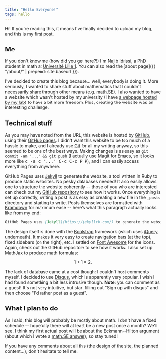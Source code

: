 ```yaml
---
title: "Hello Everyone!"
tags: hello
---
```


Hi! If you're reading this, it means I've finally decided to upload my blog, and this is my first post.

## Me

If you don't know me (how did you get here?!) I'm Najib Idrissi, a PhD student in math at [Université Lille 1](http://www.univ-lille1.fr). You can also read the [about page]({{ "/about/" | prepend: site.baseurl }}).

I've decided to create this blog because... well, everybody is doing it. More seriously, I wanted to share stuff about mathematics that I couldn't necessarily share through other means (e.g. [math.SE](http://math.stackexchange.com)). I also wanted to have a website which wasn't hosted by my university (I have [a webpage hosted by my lab](http://math.univ-lille1.fr/~idrissi/)) to have a bit more freedom. Plus, creating the website was an interesting challenge.

## Technical stuff

As you may have noted from the URL, this website is hosted by [<i class="fa fa-github"></i> GitHub](https://github.com), using their [GitHub pages](https://pages.github.com). I didn't want this website to be too much of a hassle to make, and I already use [<i class="fa fa-git"></i> Git](https://git-scm.com/) for all my writing anyway, so this seemed to be one of the best ways. Making changes is as easy as `git commit -am '...' && git push` (I actually use [Magit](http://magit.vc/) for Emacs, so it looks more like <kbd>c -a c '...' C-c C-c P P</kbd>), and I can easily access everything from anywhere.

GitHub Pages uses [Jekyll](https://jekyllrb.com/) to generate the website, a tool written in Ruby to produce static websites. No pesky databases needed! It also easily allows one to structure the website coherently -- those of you who are interested can check out my [GitHub repository](https://github.com/nidrissi/nidrissi.github.io) to see how it works. Once everything is set up correctly, writing a post is as easy as creating a new file in the `_posts` directory and starting to write. Posts themselves are formatted with [Kramdown](http://kramdown.gettalong.org/) for maximum ease -- here's what this paragraph actually looks like from my end:

~~~ markdown
GitHub Pages uses [Jekyll](https://jekyllrb.com/) to generate the website, a tool written in Ruby to produce static websites. No pesky databases needed! It also easily allows one to structure the website coherently -- those of you who are interested can check out my [GitHub repository](https://github.com/nidrissi/nidrissi.github.io) to see how it works. Once everything is set up correctly, writing a post is as easy as creating a new file in the `_posts` directory and starting to write. Posts themselves are formatted with [Kramdown](http://kramdown.gettalong.org/) for maximum ease -- here's what this paragraph actually looks like from my end:
~~~
<!--more-->

The design itself is done with the [Bootstrap](https://getbootstrap.com/) framework (which uses [jQuery](https://jquery.com/) underneath). It makes it very easy to create navigation bars (at the top), fixed sidebars (on the right), etc. I settled on [<i class="fa fa-fort-awesome"></i> Font Awesome](https://fortawesome.github.io/Font-Awesome/) for the icons. Again, check out the GitHub repository to see how it works. I also set up MathJax to produce math formulas:

$$1+1=2.$$

The lack of database came at a cost though: I couldn't host comments myself. I decided to use [Disqus](https://disqus.com/), which is apparently very popular. I wish I had found something a bit less intrusive though. **Note**: you can comment as a guest! It's not very intuitive, but start filling out "Sign up with disqus" and then choose "I'd rather post as a guest".

## What I plan to do

As I said, this blog will probably be mostly about math. I don't have a fixed schedule -- hopefully there will at least be a new post once a month? We'll see. I think my first actual post will be about the Eckmann--Hilton argument (about which I wrote a [math.SE answer](http://math.stackexchange.com/q/1203807/10014)), so stay tuned!

If you have any comments about all this (the design of the site, the planned content...), don't hesitate to tell me.

